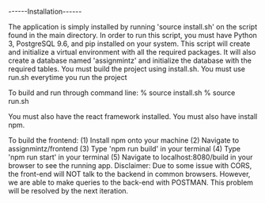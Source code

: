 ------Installation------

The application is simply installed by running 'source install.sh' on the script 
found in the main directory. In order to run this script, you must have Python 3, 
PostgreSQL 9.6, and pip installed on your system. 
This script will create and initialize a virtual environment with all the
required packages. It will also create a database named 'assignmintz' and 
initialize the database with the required tables. You must build the project 
using install.sh. You must use run.sh everytime you run the project

To build and run through command line: 
%	source install.sh
%	source run.sh

You must also have the react framework installed.
You must also have install npm.



To build the frontend:
(1) Install npm onto your machine
(2) Navigate to assignmintz/frontend
(3) Type 'npm run build' in your terminal
(4) Type 'npm run start' in your terminal
(5) Navigate to localhost:8080/build in your browser to see the running app.
Disclaimer: Due to some issue with CORS, the front-end will NOT talk to the
backend in common browsers. However, we are able to make queries to the back-end with POSTMAN.
This problem will be resolved by the next iteration.

